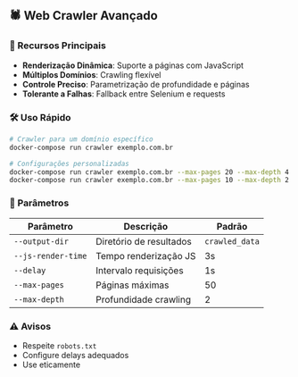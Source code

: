 ## 🕷️ Web Crawler Avançado

### 🚀 Recursos Principais

- **Renderização Dinâmica**: Suporte a páginas com JavaScript
- **Múltiplos Domínios**: Crawling flexível 
- **Controle Preciso**: Parametrização de profundidade e páginas
- **Tolerante a Falhas**: Fallback entre Selenium e requests

### 🛠 Uso Rápido

```bash
# Crawler para um domínio específico
docker-compose run crawler exemplo.com.br

# Configurações personalizadas
docker-compose run crawler exemplo.com.br --max-pages 20 --max-depth 4
docker-compose run crawler exemplo.com.br --max-pages 10 --max-depth 2
```

### 🔧 Parâmetros

| Parâmetro | Descrição | Padrão |
|-----------|-----------|--------|
| `--output-dir` | Diretório de resultados | `crawled_data` |
| `--js-render-time` | Tempo renderização JS | 3s |
| `--delay` | Intervalo requisições | 1s |
| `--max-pages` | Páginas máximas | 50 |
| `--max-depth` | Profundidade crawling | 2 |

### ⚠️ Avisos

- Respeite `robots.txt`
- Configure delays adequados
- Use eticamente